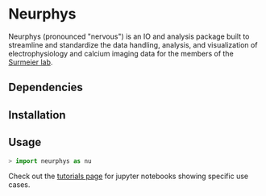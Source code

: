# Neurphys

Neurphys (pronounced "nervous") is an IO and analysis package built to streamline and standardize the data handling, analysis, and visualization of electrophysiology and calcium imaging data for the members of the [Surmeier lab](http://physio.northwestern.edu/).

## Dependencies

## Installation

## Usage
```python
> import neurphys as nu
```
Check out the [tutorials page](https://github.com/surmeierlab/tutorials) for jupyter notebooks showing specific use cases.
